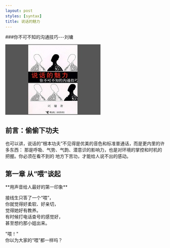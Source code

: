 ```yaml
---
layout: post
styles: [syntax]
title: 说话的魅力
---
```


###你不可不知的沟通技巧---刘墉
<script type="text/javascript" src="static/js/mootools.js"></script>
<script type="text/javascript" src="static/js/slimbox.js"></script>
<link rel="stylesheet" href="/static/css/slimbox.css" type="text/css" media="screen" />

<p>
	<a href="/static/images/book/shuohuafengmian.jpg" rel="lightbox" title="Beautiful, isn't it?">
	<img src="/static/images/book/shuohuafengmian1.jpg"/></a>
</p>



<h2>前言：偷偷下功夫</h2>
也可以讲，说话的“根本功夫”不见得是优美的音色和标准普通话，而是更内里的许多东西：    
那是呼吸、气势、气韵、潜意识的影响力，也是对环境的掌控和时机的把握。你必须在看不到的
地方下苦功，才能给人说不出的感动。


<h2>第一章 从“喂”谈起</h2>
**用声音给人最好的第一印象**



接线生只答了一个“喂”，   
你就觉得好柔软、好亲切，   
觉得她好有教养。   
有时候打电话查号的感觉好，    
甚至想约那小姐出来。   

"喂！"   
你以为大家的“喂”都一样吗？  


